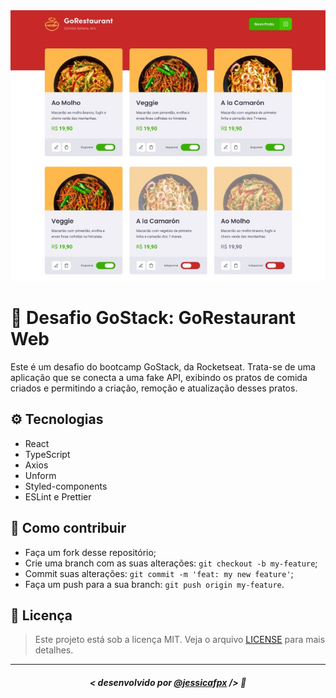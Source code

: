 <img src="./assets/cover.jpg" alt="Capa da aplicação"/>

# 🚀 Desafio GoStack: GoRestaurant Web
Este é um desafio do bootcamp GoStack, da Rocketseat. Trata-se de uma aplicação que se conecta a uma fake API, exibindo os pratos de comida criados e permitindo a criação, remoção e atualização desses pratos.

## ⚙️ Tecnologias
- React
- TypeScript
- Axios
- Unform
- Styled-components
- ESLint e Prettier

## 🤔 Como contribuir

- Faça um fork desse repositório;
- Crie uma branch com as suas alterações: `git checkout -b my-feature`;
- Commit suas alterações: `git commit -m 'feat: my new feature'`;
- Faça um push para a sua branch: `git push origin my-feature`.

## 📜 Licença

> Este projeto está sob a licença MIT. Veja o arquivo [LICENSE](https://github.com/jessicafpx/gostack-desafio-GoRestaurant-web/blob/master/LICENSE.md) para mais detalhes.

---

##### <p align="center"> <strong> < desenvolvido por <a href="github.com/jessicafpx"> @jessicafpx</a> /></strong> 👋
